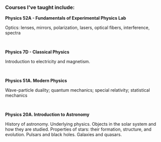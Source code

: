 ### Courses I've taught include:

<b>Physics 52A - Fundamentals of Experimental Physics Lab</b>

Optics: lenses, mirrors, polarization, lasers, optical fibers, interference, spectra

<br>

<b>Physics 7D - Classical Physics</b>

Introduction to electricity and magnetism.

<br>

<b>Physics 51A. Modern Physics</b>

Wave-particle duality; quantum mechanics; special relativity; statistical mechanics

<br>

<b>Physics 20A. Introduction to Astronomy</b>

History of astronomy. Underlying physics. Objects in the solar system and how they are studied. 
Properties of stars: their formation, structure, and evolution. Pulsars and black holes. Galaxies and quasars.
